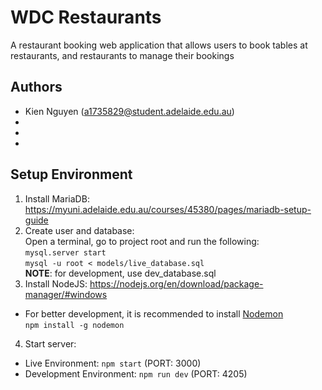 # WDC Restaurants
A restaurant booking web application that allows users to book tables at restaurants, and restaurants to manage their bookings

## Authors
- Kien Nguyen (a1735829@student.adelaide.edu.au)
-
-
-

## Setup Environment
1. Install MariaDB: https://myuni.adelaide.edu.au/courses/45380/pages/mariadb-setup-guide
2. Create user and database:  
Open a terminal, go to project root and run the following:  
`mysql.server start`  
`mysql -u root < models/live_database.sql`  
**NOTE**: for development, use dev_database.sql  
3. Install NodeJS: https://nodejs.org/en/download/package-manager/#windows
- For better development, it is recommended to install [Nodemon](https://github.com/remy/nodemon)  
`npm install -g nodemon`
4. Start server:  
- Live Environment: `npm start` (PORT: 3000)
- Development Environment: `npm run dev` (PORT: 4205)
